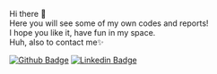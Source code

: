 <p>Hi there 👋<br> Here you will see some of my own codes and reports!<br>
I hope you like it, have fun in my space.<br>Huh, also to contact me✨ </p>


[![Github Badge](https://img.shields.io/badge/-Github-000?style=quare&labelColor=000&logo=Github&logoColor=white&link=link)](https://github.com/elifbayirr?tab=repositories) [![Linkedin Badge](https://img.shields.io/badge/LinkedIn-0077B5?style=quare&labelColor=0077B5&logo=linkedin&logoColor=white&link=link)](https://www.linkedin.com/in/elif-bayır) 


